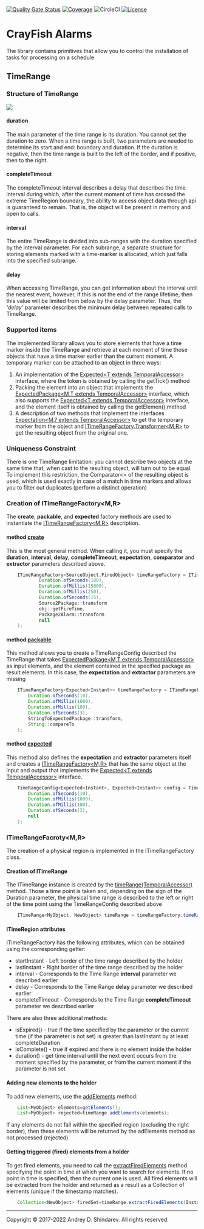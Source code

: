[![Quality Gate Status](https://sonarcloud.io/api/project_badges/measure?project=sftwnd_crayfish_alarms&metric=alert_status)](https://sonarcloud.io/summary/new_code?id=sftwnd_crayfish_alarms) [![Coverage](https://sonarcloud.io/api/project_badges/measure?project=sftwnd_crayfish_alarms&metric=coverage)](https://sonarcloud.io/summary/new_code?id=sftwnd_crayfish_alarms) ![CircleCI](https://img.shields.io/circleci/build/github/sftwnd/crayfish-alarms) [![License](https://img.shields.io/badge/License-BSD_3--Clause-blue.svg)](https://github.com/sftwnd/crayfish-alarms/blob/master/LICENSE)
# CrayFish Alarms

The library contains primitives that allow you to control the installation of tasks for processing on a schedule

## TimeRange

### Structure of TimeRange
![](img/TimeRange.svg)

#### duration
The main parameter of the time range is its duration. You cannot set the duration to zero. When a time range is built, two parameters are needed to determine its start and end: boundary and duration. If the duration is negative, then the time range is built to the left of the border, and if positive, then to the right.

#### completeTimeout
The completeTimeout interval describes a delay that describes the time interval during which, after the current moment of time has crossed the extreme TimeRegion boundary, the ability to access object data through api is guaranteed to remain.
That is, the object will be present in memory and open to calls.

#### interval
The entire TimeRange is divided into sub-ranges with the duration specified by the interval parameter.
For each subrange, a separate structure for storing elements marked with a time-marker is allocated, which just falls into the specified subrange.

#### delay
When accessing TimeRange, you can get information about the interval until the nearest event, however, if this is not the end of the range lifetime, then this value will be limited from below by the delay parameter. Thus, the _'delay'_ parameter describes the minimum delay between repeated calls to TimeRange.

### Supported items
The implemented library allows you to store elements that have a time marker inside the TimeRange and retrieve at each moment of time those objects that have a time marker earlier than the current moment. A temporary marker can be attached to an object in three ways:
1) An implementation of the [Expected&lt;T extends TemporalAccessor&gt;](https://github.com/sftwnd/crayfish-common-expectation/blob/crayfish-common-expectation-1.0.0/src/main/java/com/github/sftwnd/crayfish/common/expectation/Expected.java) interface, where the token is obtained by calling the getTick() method
2) Packing the element into an object that implements the [ExpectedPackage&lt;M,T extends TemporalAccessor&gt;](https://github.com/sftwnd/crayfish-common-expectation/blob/crayfish-common-expectation-1.0.0/src/main/java/com/github/sftwnd/crayfish/common/expectation/ExpectedPackage.java) interface, which also supports the [Expected&lt;T extends TemporalAccessor&gt;](https://github.com/sftwnd/crayfish-common-expectation/blob/crayfish-common-expectation-1.0.0/src/main/java/com/github/sftwnd/crayfish/common/expectation/Expected.java) interface, and the element itself is obtained by calling the getElemen() method
3) A description of two methods that implement the interfaces [Expectation&lt;M,? extends TemporalAccessor&gt;](https://github.com/sftwnd/crayfish-common-expectation/blob/crayfish-common-expectation-1.0.0/src/main/java/com/github/sftwnd/crayfish/common/expectation/Expectation.java) to get the temporary marker from the object and [ITimeRangeFactory.Transformer&lt;M,R&gt;](./crayfish-alarms-timerange/src/main/java/com/github/sftwnd/crayfish/alarms/timerange/ITimeRange.java#L105-L117) to get the resulting object from the original one.

### Uniqueness Constraint
There is one TimeRange limitation: you cannot describe two objects at the same time that, when cast to the resulting object, will turn out to be equal.
To implement this restriction, the Comparator&lt;&gt; of the resulting object is used, which is used exactly in case of a match in time markers and allows you to filter out duplicates (perform a distinct operation)

### Creation of ITimeRangeFactory&lt;M,R&gt;
The **create**, **packable**, and **expected** factory methods are used to instantiate the [ITimeRangeFactory&lt;M,R&gt;](./crayfish-alarms-timerange/src/main/java/com/github/sftwnd/crayfish/alarms/timerange/ITimeRangeFactory.java) description.
#### method [create](./crayfish-alarms-timerange/src/main/java/com/github/sftwnd/crayfish/alarms/timerange/ITimeRangeFactory.java#L42-L63)
This is the most general method. When calling it, you must specify the **duration**, **interval**, **delay**, **completeTimeout**, **expectation**, **comparator** and **extractor** parameters described above.

```java
    ITimeRangeFactory<SourceObject,FiredObject> timeRangeFactory = ITimeRangeFactory.create(
            Duration.ofSeconds(180),
            Duration.ofMillis(15000),
            Duration.ofMillis(250),
            Duration.ofSeconds(15),
            Source2Package::transform
            obj::getFireTime,
            Package2Alarm::transform
            null
    );
```

#### method [packable](./crayfish-alarms-timerange/src/main/java/com/github/sftwnd/crayfish/alarms/timerange/ITimeRangeFactory.java#L104-L118)
This method allows you to create a TimeRangeConfig described the TimeRange that takes [ExpectedPackage&lt;M,T extends TemporalAccessor&gt;](https://github.com/sftwnd/crayfish-common-expectation/blob/crayfish-common-expectation-1.0.0/src/main/java/com/github/sftwnd/crayfish/common/expectation/ExpectedPackage.java) as input elements, and the element contained in the specified package as result elements.
In this case, the **expectation** and **extractor** parameters are missing

```java
    ITimeRangeFactory<Expected<Instant>> timeRangeFactory = ITimeRangeFactory.packable(
        Duration.ofSeconds(10),
        Duration.ofMillis(1000),
        Duration.ofMillis(100),
        Duration.ofSeconds(3),
        StringToExpectedPackage::transform,
        String::compareTo
    );
```

#### method [expected](./crayfish-alarms-timerange/src/main/java/com/github/sftwnd/crayfish/alarms/timerange/ITimeRangeFactory.java#L131-L139)
This method also defines the **expectation** and **extractor** parameters itself and creates a [ITimeRangeFactory&lt;M,R&gt;](./crayfish-alarms-timerange/src/main/java/com/github/sftwnd/crayfish/alarms/timerange/ITimeRangeFactory.java) that has the same object at the input and output that implements the [Expected&lt;T extends TemporalAccessor&gt;](https://github.com/sftwnd/crayfish-common-expectation/blob/crayfish-common-expectation-1.0.0/src/main/java/com/github/sftwnd/crayfish/common/expectation/Expected.java) interface.

```java
    TimeRangeConfig<Expected<Instant>, Expected<Instant>> config = TimeRangeConfig.expected(
        Duration.ofSeconds(10),
        Duration.ofMillis(1000),
        Duration.ofMillis(100),
        Duration.ofSeconds(3),
        null
    );
```

### ITimeRangeFacroty&lt;M,R&gt;

The creation of a physical region is implemented in the ITimeRangeFactory class.

#### Creation of ITimeRange

The ITimeRange instance is created by the [timeRange(TemporalAccessor)](./crayfish-alarms-timerange/src/main/java/com/github/sftwnd/crayfish/alarms/timerange/ITimeRangeFactory.java#L23) method. Those a time point is taken and, depending on the sign of the Duration parameter, the physical time range is described to the left or right of the time point using the TimeRangeConfig described above

```java
    ITimeRange<MyObject, NewObject> timeRange = timeRangeFactory.timeRange(Instant.now);
```

#### ITimeRegion attributes
ITimeRangeFactory has the following attributes, which can be obtained using the corresponding getter:
* startInstant - Left border of the time range described by the holder
* lastInstant - Right border of the time range described by the holder
* interval - Corresponds to the Time Range **interval** parameter we described earlier
* delay - Corresponds to the Time Range **delay** parameter we described earlier
* completeTimeout - Corresponds to the Time Range **completeTimeout** parameter we described earlier

There are also three additional methods:
* isExpired() - true if the time specified by the parameter or the current time (if the parameter is not set) is greater than lastInstant by at least completeDuration
* isComplete() - true if expired and there is no element inside the holder
* duration() - get time interval until the next event occurs from the moment specified by the parameter, or from the current moment if the parameter is not set

#### Adding new elements to the holder
To add new elements, use the [addElements](./crayfish-alarms-timerange/src/main/java/com/github/sftwnd/crayfish/alarms/timerange/TimeRange.java#176#L177-L196) method:

```java
    List<MyObject> elements=getElements();
    List<MyObject> rejected=timeRange.addElements(elements);
```

If any elements do not fall within the specified region (excluding the right border), then these elements will be returned by the adElements method as not processed (rejected)

#### Getting triggered (fired) elements from a holder
To get fired elements, you need to call the [extractFiredElements](./crayfish-alarms-timerange/src/main/java/com/github/sftwnd/crayfish/alarms/timerange/TimeRange.java#L227-L248) method specifying the point in time at which you want to search for elements. If no point in time is specified, then the current one is used.
All fired elements will be extracted from the holder and returned as a result as a Collection of elements (unique if the timestamp matches).

```java
    Collection<NewObject> firedSet=timeRange.extractFiredElements(Instant.now.plusMillis(250));
```

---
Copyright © 2017-2022 Andrey D. Shindarev. All rights reserved.